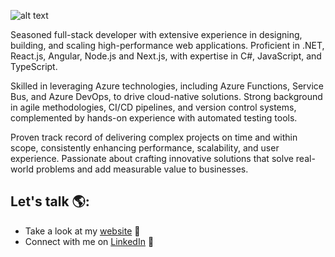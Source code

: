 ![alt text](https://i.ibb.co/DwPtD3P/Screenshot-2025-01-22-at-02-13-00.png)

Seasoned full-stack developer with extensive experience in designing, building, and scaling high-performance web applications. Proficient in .NET, React.js, Angular, Node.js and Next.js, with expertise in C#, JavaScript, and TypeScript.

Skilled in leveraging Azure technologies, including Azure Functions, Service Bus, and Azure DevOps, to drive cloud-native solutions. Strong background in agile methodologies, CI/CD pipelines, and version control systems, complemented by hands-on experience with automated testing tools.

Proven track record of delivering complex projects on time and within scope, consistently enhancing performance, scalability, and user experience. Passionate about crafting innovative solutions that solve real-world problems and add measurable value to businesses.

## Let's talk 🌎:
- Take a look at my [website](https://www.lewisjohnson.dev/) 🎨
- Connect with me on [LinkedIn](https://www.linkedin.com/in/lewis-johnson-66834b222/) 💼
